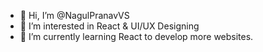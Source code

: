- 👋 Hi, I’m @NagulPranavVS
- 👀 I’m interested in React & UI/UX Designing
- 🌱 I’m currently learning React to develop more websites.

<!---
NagulPranavVS/NagulPranavVS is a ✨ special ✨ repository because its `README.md` (this file) appears on your GitHub profile.
You can click the Preview link to take a look at your changes.
--->
